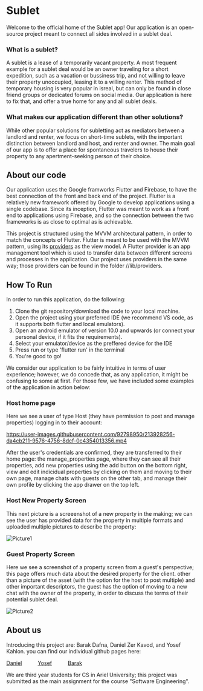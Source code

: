 # Sublet

Welcome to the official home of the Sublet app! Our application is an open-source project meant to connect all sides involved in a sublet deal.

### What is a sublet?

A sublet is a lease of a temporarily vacant property. A most frequent example for a sublet deal would be an owner traveling for a short expedition, such as a vacation or bussiness trip, and not willing to leave their property unoccupied, leasing it to a willing renter. This method of temporary housing is very popular in isreal, but can only be found in close friend groups or dedicated forums on social media. Our application is here to fix that, and offer a true home for any and all sublet deals.

### What makes our application different than other solutions?

While other popular solutions for subletting act as mediators between a landlord and renter, we focus on short-time sublets, with the important distinction between landlord and host, and renter and owner. The main goal of our app is to offer a place for spontaneous travelers to house their property to any apertment-seeking person of their choice.

## About our code

Our application uses the Google framworks Flutter and Firebase, to have the best connection of the front and back end of the project. Flutter is a relatively new framework offered by Google to develop applications using a single codebase. Since its inception, Flutter was meant to work as a front end to applications using Firebase, and so the connection between the two frameworks is as close to optimal as is achievable.

This project is structured using the MVVM architectural pattern, in order to match the concepts of Flutter. Flutter is meant to be used with the MVVM pattern, using its [providers](https://docs.flutter.dev/development/data-and-backend/state-mgmt/simple) as the view model. A Flutter provider is an app management tool which is used to transfer data between different screens and processes in the application. Our project uses providers in the same way; those providers can be found in the folder //lib/providers.

## How To Run

In order to run this application, do the following:

1. Clone the git repository/download the code to your local machine.
2. Open the project using your preferred IDE (we recommend VS code, as it supports both flutter and local emulators).
3. Open an android emulator of version 10.0 and upwards (or connect your personal device, if it fits the requirements).
4. Select your emulator/device as the preffered device for the IDE
5. Press run or type 'flutter run' in the terminal
6. You're good to go!

We consider our application to be fairly intuitive in terms of user experience; however, we do concede that, as any application, it might be confusing to some at first. For those few, we have included some examples of the application in action below:

### Host home page

Here we see a user of type Host (they have permission to post and manage properties) logging in to their account:



https://user-images.githubusercontent.com/92798950/213928256-da4cb211-9576-4756-8dcf-0c4354013356.mp4


After the user's credentials are confirmed, they are transferred to their home page: the manage_properties page, where they can see all their properties, add new properties using the add button on the bottom right, view and edit indicidual properties by clicking on them and moving to their own page, manage chats with guests on the other tab, and manage their own profile by clicking the app drawer on the top left.


### Host New Property Screen

This next picture is a screeenshot of a new property in the making; we can see the user has provided data for the property in multiple formats and uploaded multiple pictures to describe the property:

![Picture1](https://user-images.githubusercontent.com/92798950/213929394-5c86697f-67c6-443b-b732-44096dc0a3ac.jpg)


### Guest Property Screen

Here we see a screenshot of a property screen from a guest's perspective; this page offers much data about the desired property for the client. other than a picture of the asset (with the option for the host to post multiple) and other important descriptors, the guest has the option of moving to a new chat with the owner of the property, in order to discuss the terms of their potential sublet deal.

![Picture2](https://user-images.githubusercontent.com/92798950/213930882-8f97f9c7-910a-4b62-accb-26a97ca185d7.gif)



## About us

Introducing this project are: Barak Dafna, Daniel Zer Kavod, and Yosef Kahlon. you can find our individual github pages here:

[Daniel](https://github.com/danielzk107)   [Yosef](https://github.com/YosefKahlon)   [Barak](https://github.com/barakdf)

We are third year students for CS in Ariel University; this project was submitted as the main assignment for the course "Software Engineering". 



 
